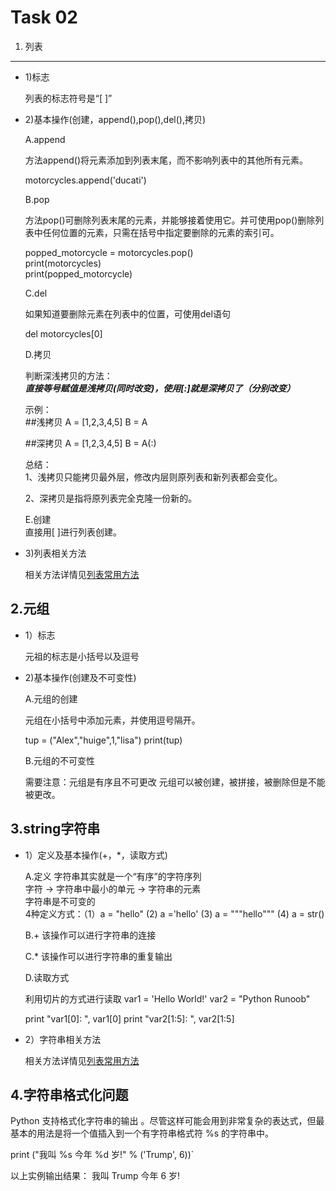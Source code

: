 Task 02
==============
1. 列表
--------------
* 1)标志

  列表的标志符号是“[ ]”

* 2)基本操作(创建，append(),pop(),del(),拷贝)

  A.append  
  
  方法append()将元素添加到列表末尾，而不影响列表中的其他所有元素。  
  
  motorcycles.append('ducati') 
  
  B.pop  
  
  方法pop()可删除列表末尾的元素，并能够接着使用它。并可使用pop()删除列表中任何位置的元素，只需在括号中指定要删除的元素的索引可。  
  
  popped_motorcycle = motorcycles.pop()  
  print(motorcycles)  
  print(popped_motorcycle)  
  
  C.del  
  
  如果知道要删除元素在列表中的位置，可使用del语句  
  
  del motorcycles[0]
  
  D.拷贝  
  
  判断深浅拷贝的方法：  
  ***直接等号赋值是浅拷贝(同时改变)，使用[:]就是深拷贝了（分别改变）***   
  
  示例：  
  ##浅拷贝
  A = [1,2,3,4,5]
  B = A
  
  ##深拷贝
  A = [1,2,3,4,5]
  B = A(:)
  
  总结：  
  1、浅拷贝只能拷贝最外层，修改内层则原列表和新列表都会变化。  

  2、深拷贝是指将原列表完全克隆一份新的。  
 
  E.创建   
  直接用[ ]进行列表创建。

* 3)列表相关方法  

  
  相关方法详情见[列表常用方法](https://www.cnblogs.com/huangping/p/7730347.html/ "悬停显示")

2.元组
----------------
* 1）标志  

  元祖的标志是小括号以及逗号

* 2)基本操作(创建及不可变性)

  A.元组的创建
  
   元组在小括号中添加元素，并使用逗号隔开。  
   
   tup = ("Alex","huige",1,"lisa")
   print(tup)  
  
  B.元组的不可变性
  
  需要注意：元组是有序且不可更改
  元组可以被创建，被拼接，被删除但是不能被更改。
  
3.string字符串
----------------

* 1）定义及基本操作(+，*，读取方式) 

  A.定义
  字符串其实就是一个“有序”的字符序列  
  字符 -> 字符串中最小的单元 -> 字符串的元素  
  字符串是不可变的  
  4种定义方式：（1）a = "hello" (2) a ='hello' (3) a = """hello""" (4) a = str()
  
  B.+
  该操作可以进行字符串的连接
  
  C.*
  该操作可以进行字符串的重复输出
  
  D.读取方式
  
  利用切片的方式进行读取
  var1 = 'Hello World!'
  var2 = "Python Runoob"
 
  print "var1[0]: ", var1[0]
  print "var2[1:5]: ", var2[1:5]
    
* 2）字符串相关方法

  相关方法详情见[列表常用方法](https://www.cnblogs.com/printN/p/6924077.html/ "悬停显示")  

4.字符串格式化问题
----------------
  Python 支持格式化字符串的输出 。尽管这样可能会用到非常复杂的表达式，但最基本的用法是将一个值插入到一个有字符串格式符 %s 的字符串中。  
  
  print ("我叫 %s 今年 %d 岁!" % ('Trump', 6))`  
  
  以上实例输出结果： 我叫 Trump 今年 6 岁!   
